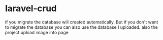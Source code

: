# laravel-crud
if you migrate the database will created automatically.
But if you don't want to migrate the database you can also use the database I uploaded.
also the project upload image into page
